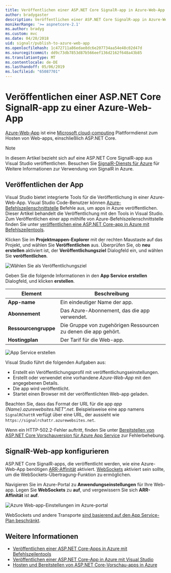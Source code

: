 ```yaml
---
title: Veröffentlichen einer ASP.NET Core SignalR-app in Azure-Web-App
author: bradygaster
description: Veröffentlichen einer ASP.NET Core SignalR-app in Azure-Web-App
monikerRange: '>= aspnetcore-2.1'
ms.author: bradyg
ms.custom: mvc
ms.date: 04/20/2018
uid: signalr/publish-to-azure-web-app
ms.openlocfilehash: 1c472711a86edae8dc6e207734aa54e48c02d47d
ms.sourcegitcommit: dd9c73db7853d87b566eef136d2162f648a43b85
ms.translationtype: MT
ms.contentlocale: de-DE
ms.lasthandoff: 05/06/2019
ms.locfileid: "65087701"
---
```

# <a name="publish-an-aspnet-core-signalr-app-to-an-azure-web-app"></a>Veröffentlichen einer ASP.NET Core SignalR-app zu einer Azure-Web-App

[Azure-Web-App](/azure/app-service/app-service-web-overview) ist eine [Microsoft cloud-computing](https://azure.microsoft.com/) Plattformdienst zum Hosten von Web-apps, einschließlich ASP.NET Core.

> [!NOTE]
> In diesem Artikel bezieht sich auf eine ASP.NET Core SignalR-app aus Visual Studio veröffentlichen. Besuchen Sie [SignalR-Diensts für Azure](https://azure.microsoft.com/services/signalr-service) für Weitere Informationen zur Verwendung von SignalR in Azure.

## <a name="publish-the-app"></a>Veröffentlichen der App

Visual Studio bietet integrierte Tools für die Veröffentlichung in einer Azure-Web-App. Visual Studio Code-Benutzer können [Azure-Befehlszeilenschnittstelle](/cli/azure) Befehle aus, um apps in Azure veröffentlichen. Dieser Artikel behandelt die Veröffentlichung mit den Tools in Visual Studio. Zum Veröffentlichen einer app mithilfe von Azure-Befehlszeilenschnittstelle finden Sie unter [veröffentlichen eine ASP.NET Core-app in Azure mit Befehlszeilentools](/azure/app-service/app-service-web-get-started-dotnet).

Klicken Sie im **Projektmappen-Explorer** mit der rechten Maustaste auf das Projekt, und wählen Sie **Veröffentlichen** aus. Überprüfen Sie, ob **neu erstellen** aktiviert ist, der **Veröffentlichungsziel** Dialogfeld ein, und wählen Sie **veröffentlichen**.

![Wählen Sie als Veröffentlichungsziel](publish-to-azure-web-app/_static/pick-publish-target-dialog.png)

Geben Sie die folgende Informationen in den **App Service erstellen** Dialogfeld, und klicken **erstellen**.

| Element | Beschreibung |
| ---- | ----------- |
| **App-name** | Ein eindeutiger Name der app. |
| **Abonnement** | Das Azure-Abonnement, das die app verwendet. |
| **Ressourcengruppe** | Die Gruppe von zugehörigen Ressourcen zu denen die app gehört.  |
| **Hostingplan** | Der Tarif für die Web-app. |

![App Service erstellen](publish-to-azure-web-app/_static/create-app-service-dialog.png)

Visual Studio führt die folgenden Aufgaben aus:

* Erstellt ein Veröffentlichungsprofil mit veröffentlichungseinstellungen.
* Erstellt oder verwendet eine vorhandene *Azure-Web-App* mit den angegebenen Details.
* Die app wird veröffentlicht.
* Startet einen Browser mit der veröffentlichten Web-app geladen.

Beachten Sie, dass das Format der URL für die app *app {Name}.azurewebsites.NET".net*. Beispielsweise eine app namens `SignalRChattR` verfügt über eine URL, der aussieht wie `https://signalrchattr.azurewebsites.net`.

Wenn ein HTTP-502.2-Fehler auftritt, finden Sie unter [Bereitstellen von ASP.NET Core Vorschauversion für Azure App Service](xref:host-and-deploy/azure-apps/index) zur Fehlerbehebung.

## <a name="configure-signalr-web-app"></a>SignalR-Web-app konfigurieren

ASP.NET Core SignalR-apps, die veröffentlicht werden, wie eine Azure-Web-App benötigen [ARR-Affinität](https://en.wikipedia.org/wiki/Application_Request_Routing) aktiviert. [WebSockets](xref:fundamentals/websockets) aktiviert sein sollte, um die WebSockets-Übertragung-Funktion zu ermöglichen.

Navigieren Sie im Azure-Portal zu **Anwendungseinstellungen** für Ihre Web-app. Legen Sie **WebSockets** zu **auf**, und vergewissern Sie sich **ARR-Affinität** ist **auf**.

![Azure Web-app-Einstellungen im Azure-portal](publish-to-azure-web-app/_static/azure-web-app-settings.png)

 WebSockets und andere Transporte [sind basierend auf den App Service-Plan beschränkt](/azure/azure-subscription-service-limits#app-service-limits).

## <a name="related-resources"></a>Weitere Informationen

* [Veröffentlichen einer ASP.NET Core-Apps in Azure mit Befehlszeilentools](/azure/app-service/app-service-web-get-started-dotnet)
* [Veröffentlichen einer ASP.NET Core-App in Azure mit Visual Studio](xref:tutorials/publish-to-azure-webapp-using-vs)
* [Hosten und Bereitstellen von ASP.NET Core-Vorschau-apps in Azure](xref:host-and-deploy/azure-apps/index#deploy-aspnet-core-preview-release-to-azure-app-service)
